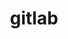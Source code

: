 ---
blog: https://about.gitlab.com/blog/
codehost: https://github.com/gitlabhq
colors:
- '#FC6D26'
- '#6B4FBB'
- '#EEEEEE'
facebook: https://www.facebook.com/gitlab
guide: https://about.gitlab.com/press/
images:
- gitlab-icon.svg
- gitlab-ar21.svg
linkedin: https://www.linkedin.com/company/gitlab-com
logohandle: gitlab
sort: gitlab
title: gitlab
twitter: https://x.com/gitlab
website: https://about.gitlab.com/
wikipedia: https://en.wikipedia.org/wiki/GitLab
youtube: https://www.youtube.com/channel/UCnMGQ8QHMAnVIsI3xJrihhg
---